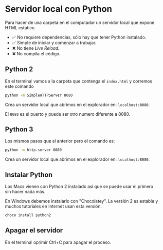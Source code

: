# Servidor local con Python

Para hacer de una carpeta en el computador un servidor local que expone HTML estático.

- :white_check_mark: No requiere dependencias, sólo hay que tener Python instalado.
- :white_check_mark: Simple de iniciar y comenzar a trabajar.
- :x: No tiene _Live Reload_.
- :x: No compila el código.

## Python 2

En el terminal vamos a la carpeta que contenga el `index.html` y corremos este comando

```bash
python -m SimpleHTTPServer 8080
```

Crea un servidor local que abrimos en el explorador en: `localhost:8080`.

El `8080` es el puerto y puede ser otro numero diferente a 8080.

## Python 3

Los mismos pasos que el anterior pero el comando es:

```bash
python -m http.server 8080
```

Crea un servidor local que abrimos en el explorador en: `localhost:8080`.

## Instalar Python

Los Macs vienen con Python 2 instalado así que se puede usar el primero sin hacer nada más.

En Windows debemos instalarlo con "Chocolatey". La versión 2 es estable y muchos tutoriales en Internet usan esta versión.

```bash
choco install python2
```

## Apagar el servidor

En el terminal oprimir Ctrl+C para apagar el proceso.
